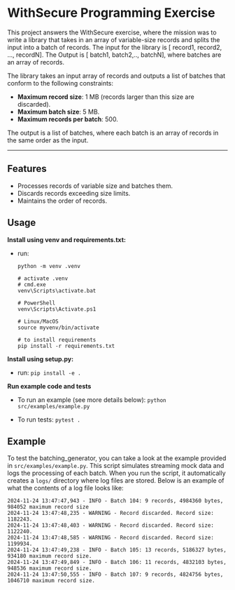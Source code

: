 # WithSecure Programming Exercise

This project answers the WithSecure exercise, where the mission was to write a library that takes in an array of variable-size records and splits the input into a batch of records. The input for the library is [ record1, record2, ..., recordN]. The Output is [ batch1, batch2,.., batchN], where batches are an array of records.

The library takes an input array of records and outputs a list of batches that conform to the following constraints:

- **Maximum record size**: 1 MB (records larger than this size are discarded).
- **Maximum batch size**: 5 MB.
- **Maximum records per batch**: 500.

The output is a list of batches, where each batch is an array of records in the same order as the input.

---

## Features

- Processes records of variable size and batches them.
- Discards records exceeding size limits.
- Maintains the order of records.

## Usage

**Install using venv and requirements.txt:**
- run:
  ```
  python -m venv .venv
  
  # activate .venv
  # cmd.exe
  venv\Scripts\activate.bat
  
  # PowerShell
  venv\Scripts\Activate.ps1
  
  # Linux/MacOS
  source myvenv/bin/activate
  
  # to install requirements
  pip install -r requirements.txt
  ```
**Install using setup.py:**
- run:
```pip install -e .```

**Run example code and tests**
- To run an example (see more details below):
  `python src/examples/example.py`

- To run tests:
  `pytest .`


## Example

To test the batching_generator, you can take a look at the example provided in `src/examples/example.py`. This script simulates streaming mock data and logs the processing of each batch.
When you run the script, it automatically creates a `logs/` directory where log files are stored. Below is an example of what the contents of a log file looks like:

    2024-11-24 13:47:47,943 - INFO - Batch 104: 9 records, 4984360 bytes, 984052 maximum record size
    2024-11-24 13:47:48,235 - WARNING - Record discarded. Record size: 1182243.
    2024-11-24 13:47:48,403 - WARNING - Record discarded. Record size: 1122240.
    2024-11-24 13:47:48,585 - WARNING - Record discarded. Record size: 1199934.
    2024-11-24 13:47:49,238 - INFO - Batch 105: 13 records, 5186327 bytes, 934180 maximum record size.
    2024-11-24 13:47:49,849 - INFO - Batch 106: 11 records, 4832103 bytes, 948536 maximum record size.
    2024-11-24 13:47:50,555 - INFO - Batch 107: 9 records, 4824756 bytes, 1046710 maximum record size.
